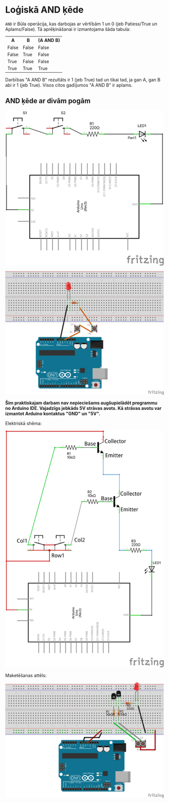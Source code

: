 # Loģiskā AND ķēde

``AND`` ir Būla operācija, kas darbojas ar vērtībām 
1 un 0 (jeb Patiess/True un Aplams/False). Tā aprēķināšanai 
ir izmantojama šāda tabula: 

<table>
<tr><th>A</th><th>B</th><th>(A AND B)</th></tr>
<tr><td>False</td><td>False</td><td>False</td></tr>
<tr><td>False</td><td>True</td><td>False</td></tr>
<tr><td>True</td><td>False</td><td>False</td></tr>
<tr><td>True</td><td>True</td><td>True</td></tr>
</table>

Darbības "A AND B" rezultāts ir 1 (jeb True) tad un tikai tad, ja
gan A, gan B abi ir 1 (jeb True). 
Visos citos gadījumos "A AND B" ir aplams.


## AND ķēde ar divām pogām

![](AndGateButton_schem.png)

![](AndGateButton_bb.png)





**Šim praktiskajam darbam nav nepieciešams augšupielādēt programmu no Arduino IDE. Vajadzīgs jebkāds 5V strāvas avots. Kā strāvas avotu var izmantot Arduino kontaktus "GND" un "5V".**

Elektriskā shēma:

![](AndGate_schem.png)

Maketēšanas attēls:

![](AndGate_bb.png)